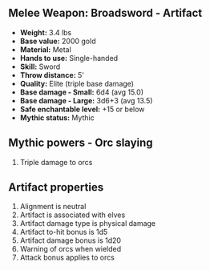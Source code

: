 ## Melee Weapon: Broadsword - Artifact

- **Weight:**                 3.4 lbs
- **Base value:**             2000 gold
- **Material:**               Metal
- **Hands to use:**           Single-handed
- **Skill:**                  Sword
- **Throw distance:**         5'
- **Quality:**                Elite (triple base damage)
- **Base damage - Small:**    6d4 (avg 15.0)
- **Base damage - Large:**    3d6+3 (avg 13.5)
- **Safe enchantable level:** +15 or below
- **Mythic status:**          Mythic

## Mythic powers - Orc slaying

1. Triple damage to orcs

## Artifact properties

1. Alignment is neutral
2. Artifact is associated with elves
3. Artifact damage type is physical damage
4. Artifact to-hit bonus is 1d5
5. Artifact damage bonus is 1d20
6. Warning of orcs when wielded
7. Attack bonus applies to orcs